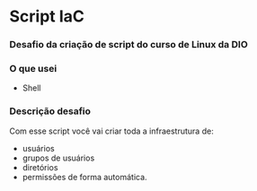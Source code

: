 # Script IaC

### Desafio da criação de script do curso de Linux da DIO

### O que usei 
- Shell


### Descrição desafio

Com esse script você vai criar toda a infraestrutura de:
- usuários
- grupos de usuários
- diretórios
- permissões de forma automática. 

